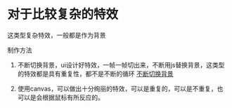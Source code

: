 # 对于比较复杂的特效

这类型复杂特效，一般都是作为背景

制作方法

1. 不断切换背景，ui设计好特效，一帧一帧切出来，不断用js替换背景，这类型的特效都是具有重复性，都不是不断的循环
[不断切换背景](http://cccikov.github.io/ccc/%E5%85%B6%E4%BB%96/starcraft.html)

2. 使用canvas，可以做出十分绚丽的特效，可以是重复的，可以是不重复，也可以是会根据鼠标有所反应的。

